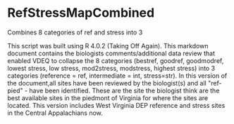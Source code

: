 # RefStressMapCombined
Combines 8 categories of ref and stress into 3

This script was built using R 4.0.2 (Taking Off Again). This markdown document contains the biologists comments/additional data review that enabled VDEQ to collapse the 
8 categories (bestref, goodref, goodmodref, lowest stress, low stress, mod2stress, modstress, highest stress)  into 3 categories (reference = ref, intermediate = int, stress=str). In 
this version of the document,all sites have been reviewed by the biologist(s) and all "ref-pied" - have been identified. These are the site the biologist think are the best available 
sites in the piedmont of Virginia for where the sites are located. This version includes West Virginia DEP reference and stress sites in the Central Appalachians now. 
